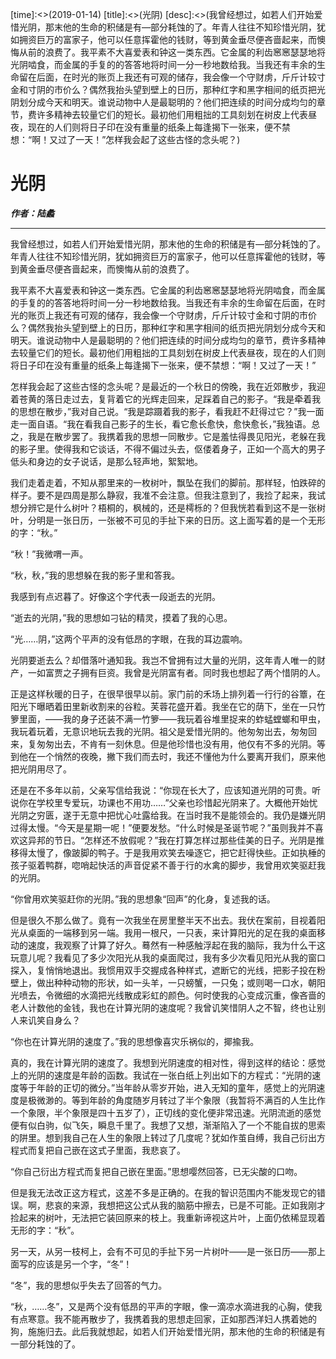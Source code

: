 [time]:<>(2019-01-14)
[title]:<>(光阴)
[desc]:<>(我曾经想过，如若人们开始爱惜光阴，那末他的生命的积储是有—部分耗蚀的了。年青人往往不知珍惜光阴，犹如拥资巨万的富家子，他可以任意挥霍他的钱财，等到黄金垂尽便吝啬起来，而懊悔从前的浪费了。我平素不大喜爱表和钟这一类东西。它金属的利齿窸窸瑟瑟地将光阴啮食，而金属的手复的的答答地将时间一分一秒地数给我。当我还有丰余的生命留在后面，在时光的账页上我还有可观的储存，我会像一个守财虏，斤斤计较寸金和寸阴的市价么？偶然我抬头望到壁上的日历，那种红字和黑字相间的纸页把光阴划分成今天和明天。谁说动物中人是最聪明的？他们把连续的时间分成均匀的章节，费许多精神去较量它们的短长。最初他们用粗拙的工具刻划在树皮上代表昼夜，现在的人们则将日子印在没有重量的纸条上每逢揭下一张来，便不禁想：“啊！又过了一天！”怎样我会起了这些古怪的念头呢？)


# 光阴
***作者：陆蠡***

------------
我曾经想过，如若人们开始爱惜光阴，那末他的生命的积储是有—部分耗蚀的了。年青人往往不知珍惜光阴，犹如拥资巨万的富家子，他可以任意挥霍他的钱财，等到黄金垂尽便吝啬起来，而懊悔从前的浪费了。

我平素不大喜爱表和钟这一类东西。它金属的利齿窸窸瑟瑟地将光阴啮食，而金属的手复的的答答地将时间一分一秒地数给我。当我还有丰余的生命留在后面，在时光的账页上我还有可观的储存，我会像一个守财虏，斤斤计较寸金和寸阴的市价么？偶然我抬头望到壁上的日历，那种红字和黑字相间的纸页把光阴划分成今天和明天。谁说动物中人是最聪明的？他们把连续的时间分成均匀的章节，费许多精神去较量它们的短长。最初他们用粗拙的工具刻划在树皮上代表昼夜，现在的人们则将日子印在没有重量的纸条上每逢揭下一张来，便不禁想：“啊！又过了一天！”

怎样我会起了这些古怪的念头呢？是最近的一个秋日的傍晚，我在近郊散步，我迎着苍黄的落日走过去，复背着它的光辉走回来，足踩着自己的影子。“我是牵着我的思想在散步，”我对自己说。“我是踪蹑着我的影子，看我赶不赶得过它？”我一面走一面自语。“我在看我自己影子的生长，看它愈长愈快，愈快愈长，”我独语。总之，我是在散步罢了。我携着我的思想一同散步。它是羞怯得畏见阳光，老躲在我的影子里。使得我和它谈话，不得不偏过头去，伛偻着身子，正如一个高大的男子低头和身边的女子说话，是那么轻声地，絮絮地。

我们走着走着，不知从那里来的一枚树叶，飘坠在我们的脚前。那样轻，怕跌碎的样子。要不是四周是那么静寂，我准不会注意。但我注意到了，我捡了起来，我试想分辨它是什么树叶？梧桐的，枫械的，还是樗栎的？但我恍若看到这不是一张树叶，分明是一张日历，一张被不可见的手扯下来的日历。这上面写着的是一个无形的字：“秋。”

“秋！”我微喟一声。

“秋，秋，”我的思想躲在我的影子里和答我。

我感到有点迟暮了。好像这个字代表一段逝去的光阴。

“逝去的光阴，”我的思想如刁钻的精灵，摸着了我的心思。

“光……阴，”这两个平声的没有低昂的字眼，在我的耳边震响。

光阴要逝去么？却借落叶通知我。我岂不曾拥有过大量的光阴，这年青人唯一的财产，一如富贾之子拥有巨资。我曾是光阴富有者。同时我也想起了两个惜阴的人。

正是这样秋暖的日子，在很早很早以前。家门前的禾场上排列着一行行的谷簟，在阳光下曝晒着田里新收割来的谷粒。芙蓉花盛开着。我坐在它的荫下，坐在一只竹箩里面，——我的身子还装不满一竹箩——我玩着谷堆里捉来的蚱蜢螳螂和甲虫，我玩着玩着，无意识地玩去我的光阴。祖父是爱惜光阴的。他匆匆出去，匆匆回来，复匆匆出去，不肯有一刻休息。但是他珍惜也没有用，他仅有不多的光阴。等到他在一个悄然的夜晚，撇下我们而去时，我还不懂他为什么要离开我们，原来他把光阴用尽了。

还是在不多年以前，父亲写信给我说：“你现在长大了，应该知道光阴的可贵。听说你在学校里专爱玩，功课也不用功……”父亲也珍惜起光阴来了。大概他开始忧光阴之穷匮，遂于无意中把忧心吐露给我。在当时我不是能领会的。我仍是嫌光阴过得太慢。“今天是星期一呢！”便要发愁。“什么时候是圣诞节呢？”虽则我并不喜欢这异邦的节日。“怎样还不放假呢？”我在打算怎样过那些佳美的日子。光阴是推移得太慢了，像跛脚的鸭子。于是我用欢笑去噪逐它，把它赶得快些。正如执棰的孩子驱着鸭群，唿哨起快活的声音促紧不善于行的水禽的脚步，我曾用欢笑驱赶我的光阴。

“你曾用欢笑驱赶你的光阴。”我的思想象“回声”的化身，复述我的话。

但是很久不那么做了。竟有一次我坐在房里整半天不出去。我伏在案前，目视着阳光从桌面的一端移到另一端。我用一根尺，一只表，来计算阳光的足在我的桌面移动的速度，我观察了计算了好久。蓦然有一种感触浮起在我的脑际，我为什么干这玩意儿呢？我看见了多少次阳光从我的桌面爬过，我有多少次看见阳光从我的窗口探入，复悄悄地退出。我惯用双手交握成各种样式，遮断它的光线，把影子投在粉壁上，做出种种动物的形状，如一头羊，一只螃蟹，一只兔；或则喝一口水，朝阳光喷去，令微细的水滴把光线散成彩虹的颜色。何时使我的心变成沉重，像吝啬的老人计数他的金钱，我也在计算光阴的速度呢？我曾讥笑惜阴人之不智，终也让别人来讥笑自身么？

“你也在计算光阴的速度了。”我的思想像喜灾乐祸似的，揶揄我。

真的，我在计算光阴的速度了。我想到光阴速度的相对性，得到这样的结论：感觉上的光阴的速度是年龄的函数。我试在一张白纸上列出如下的方程式：“光阴的速度等于年龄的正切的微分。”当年龄从零岁开始，进入无知的童年，感觉上的光阴速度是极微渺的。等到年龄的角度随岁月转过了半个象限（我暂将不满百的人生比作一个象限，半个象限是四十五岁了），正切线的变化便非常迅速。光阴流逝的感觉便有似白驹，似飞矢，瞬息千里了。我想了又想，渐渐陷入了一个不能自拔的思索的阱里。想到我自己在人生的象限上转过了几度呢？犹如作茧自缚，我自己衍出方程式而复把自己嵌在这式子里面，我悲哀了。

“你自己衍出方程式而复把自己嵌在里面。”思想嘤然回答，已无尖酸的口吻。

但是我无法改正这方程式，这差不多是正确的。在我的智识范围内不能发现它的错误。啊，悲哀的来源，我想把这公式从我的脑筋中擦去，已是不可能。正如我刚才捡起来的树叶，无法把它装回原来的枝上。我重新谛视这片叶，上面仍依稀显现着无形的字：“秋”。

另一天，从另一枝柯上，会有不可见的手扯下另一片树叶——是一张日历——那上面写的应该是另一个字，“冬”！

“冬”，我的思想似乎失去了回答的气力。

“秋，……冬”，又是两个没有低昂的平声的字眼，像一滴凉水滴进我的心胸，使我有点寒意。我不能再散步了，我携着我的思想走回家，正如那西洋妇人携着她的狗，施施归去。此后我就想起，如若人们开始爱惜光阴，那末他的生命的积储是有一部分耗蚀的了。
